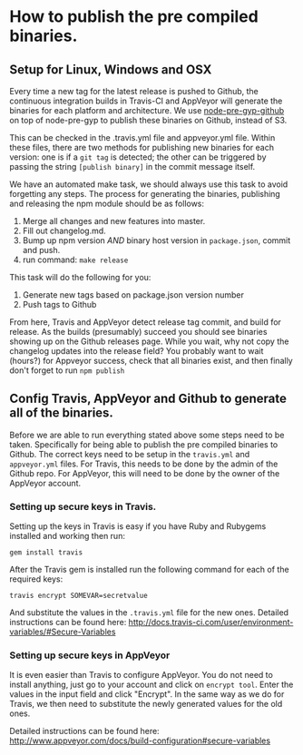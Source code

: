 How to publish the pre compiled binaries.
=========================================

## Setup for Linux, Windows and OSX

Every time a new tag for the latest release is pushed to Github, the continuous integration
builds in Travis-CI and AppVeyor will generate the binaries for each platform and architecture.
We use [node-pre-gyp-github](https://github.com/bchr02/node-pre-gyp-github) on top of node-pre-gyp
to publish these binaries on Github, instead of S3.

This can be checked in the .travis.yml file and appveyor.yml file. Within these files, there are two
methods for publishing new binaries for each version: one is if a `git tag` is detected; the other
can be triggered by passing the string `[publish binary]` in the commit message itself.

We have an automated make task, we should always use this task to avoid forgetting any steps. The process for generating the binaries, publishing and releasing the npm module should be as follows:

1. Merge all changes and new features into master.
2. Fill out changelog.md.
3. Bump up npm version *AND* binary host version in `package.json`, commit and push.
3. run command: `make release`

This task will do the following for you:

1. Generate new tags based on package.json version number
2. Push tags to Github

From here, Travis and AppVeyor detect release tag commit, and build for release. As the builds (presumably) succeed you should see binaries showing up on the Github releases page. While you wait, why not copy the changelog updates into the release field? You probably want to wait (hours?) for Appveyor success, check that all binaries exist, and then finally don't forget to run `npm publish`


## Config Travis, AppVeyor and Github to generate all of the binaries.

Before we are able to run everything stated above some steps need to be taken.
Specifically for being able to publish the pre compiled binaries to Github. The
correct keys need to be setup in the `travis.yml` and `appveyor.yml` files. For Travis, this needs
to be done by the admin of the Github repo. For AppVeyor, this will need to be done by the owner of the AppVeyor account.

### Setting up secure keys in Travis.

Setting up the keys in Travis is easy if you have Ruby and Rubygems installed and working then run:

`gem install travis`

After the Travis gem is installed run the following command for each of the required keys:

`travis encrypt SOMEVAR=secretvalue`

And substitute the values in the `.travis.yml` file for the new ones. Detailed instructions can
be found here: http://docs.travis-ci.com/user/environment-variables/#Secure-Variables

### Setting up secure keys in AppVeyor

It is even easier than Travis to configure AppVeyor. You do not need to install anything, just go to your account and click on `encrypt tool`. Enter the values in the input field and click "Encrypt". In the same way as we do for Travis, we then need to substitute the newly generated values for the old ones.

Detailed instructions can be found here: http://www.appveyor.com/docs/build-configuration#secure-variables